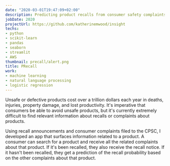 ```yaml
---
date: "2020-03-01T19:47:09+02:00"
description: Predicting product recalls from consumer safety complaints.
jobDate: 2020
projectUrl: https://github.com/katherinemwood/insight
techs:
- python
- scikit-learn
- pandas
- seaborn
- streamlit
- AWS
thumbnail: precall/alert.png
title: PRecall
work:
- machine learning
- natural language processing
- logistic regression
---
```


Unsafe or defective products cost over a trillion dollars each year in deaths, injuries, property damage, and lost productivity. It's imperative that consumers be able to avoid unsafe products, but it's currently extremely difficult to find relevant information about recalls or complaints about products.

Using recall announcements and consumer complaints filed to the CPSC, I developed an app that surfaces information related to a product. A consumer can search for a product and receive all the related complaints about that product. If it's been recalled, they also receive the recall notice. If it hasn't been recalled, they get a prediction of the recall probability based on the other complaints about that product.
